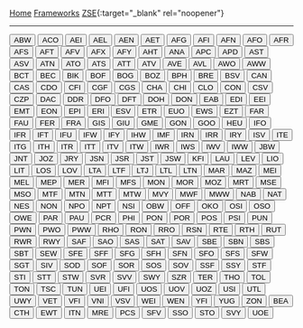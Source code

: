 [Home](/zrdb) [Frameworks](/zrdb/pages/frameworks) [ZSE](https://github.com/jtcrum/zse){:target="_blank" rel="noopener"}

- - - 
<style>
.button {
 width: 200px;
 text_align: center;
 }
</style>
<button onclick="location.href='/zrdb/pages/frameworks/ABW.md'" type="button">ABW</button>
<button onclick="location.href='/zrdb/pages/frameworks/ACO.md'" type="button">ACO</button>
<button onclick="location.href='/zrdb/pages/frameworks/AEI.md'" type="button">AEI</button>
<button onclick="location.href='/zrdb/pages/frameworks/AEL.md'" type="button">AEL</button>
<button onclick="location.href='/zrdb/pages/frameworks/AEN.md'" type="button">AEN</button>
<button onclick="location.href='/zrdb/pages/frameworks/AET.md'" type="button">AET</button>
<button onclick="location.href='/zrdb/pages/frameworks/AFG.md'" type="button">AFG</button>
<button onclick="location.href='/zrdb/pages/frameworks/AFI.md'" type="button">AFI</button>
<button onclick="location.href='/zrdb/pages/frameworks/AFN.md'" type="button">AFN</button>
<button onclick="location.href='/zrdb/pages/frameworks/AFO.md'" type="button">AFO</button>
<button onclick="location.href='/zrdb/pages/frameworks/AFR.md'" type="button">AFR</button>
<button onclick="location.href='/zrdb/pages/frameworks/AFS.md'" type="button">AFS</button>
<button onclick="location.href='/zrdb/pages/frameworks/AFT.md'" type="button">AFT</button>
<button onclick="location.href='/zrdb/pages/frameworks/AFV.md'" type="button">AFV</button>
<button onclick="location.href='/zrdb/pages/frameworks/AFX.md'" type="button">AFX</button>
<button onclick="location.href='/zrdb/pages/frameworks/AFY.md'" type="button">AFY</button>
<button onclick="location.href='/zrdb/pages/frameworks/AHT.md'" type="button">AHT</button>
<button onclick="location.href='/zrdb/pages/frameworks/ANA.md'" type="button">ANA</button>
<button onclick="location.href='/zrdb/pages/frameworks/APC.md'" type="button">APC</button>
<button onclick="location.href='/zrdb/pages/frameworks/APD.md'" type="button">APD</button>
<button onclick="location.href='/zrdb/pages/frameworks/AST.md'" type="button">AST</button>
<button onclick="location.href='/zrdb/pages/frameworks/ASV.md'" type="button">ASV</button>
<button onclick="location.href='/zrdb/pages/frameworks/ATN.md'" type="button">ATN</button>
<button onclick="location.href='/zrdb/pages/frameworks/ATO.md'" type="button">ATO</button>
<button onclick="location.href='/zrdb/pages/frameworks/ATS.md'" type="button">ATS</button>
<button onclick="location.href='/zrdb/pages/frameworks/ATT.md'" type="button">ATT</button>
<button onclick="location.href='/zrdb/pages/frameworks/ATV.md'" type="button">ATV</button>
<button onclick="location.href='/zrdb/pages/frameworks/AVE.md'" type="button">AVE</button>
<button onclick="location.href='/zrdb/pages/frameworks/AVL.md'" type="button">AVL</button>
<button onclick="location.href='/zrdb/pages/frameworks/AWO.md'" type="button">AWO</button>
<button onclick="location.href='/zrdb/pages/frameworks/AWW.md'" type="button">AWW</button>
<button onclick="location.href='/zrdb/pages/frameworks/BCT.md'" type="button">BCT</button>
<button onclick="location.href='/zrdb/pages/frameworks/BEC.md'" type="button">BEC</button>
<button onclick="location.href='/zrdb/pages/frameworks/BIK.md'" type="button">BIK</button>
<button onclick="location.href='/zrdb/pages/frameworks/BOF.md'" type="button">BOF</button>
<button onclick="location.href='/zrdb/pages/frameworks/BOG.md'" type="button">BOG</button>
<button onclick="location.href='/zrdb/pages/frameworks/BOZ.md'" type="button">BOZ</button>
<button onclick="location.href='/zrdb/pages/frameworks/BPH.md'" type="button">BPH</button>
<button onclick="location.href='/zrdb/pages/frameworks/BRE.md'" type="button">BRE</button>
<button onclick="location.href='/zrdb/pages/frameworks/BSV.md'" type="button">BSV</button>
<button onclick="location.href='/zrdb/pages/frameworks/CAN.md'" type="button">CAN</button>
<button onclick="location.href='/zrdb/pages/frameworks/CAS.md'" type="button">CAS</button>
<button onclick="location.href='/zrdb/pages/frameworks/CDO.md'" type="button">CDO</button>
<button onclick="location.href='/zrdb/pages/frameworks/CFI.md'" type="button">CFI</button>
<button onclick="location.href='/zrdb/pages/frameworks/CGF.md'" type="button">CGF</button>
<button onclick="location.href='/zrdb/pages/frameworks/CGS.md'" type="button">CGS</button>
<button onclick="location.href='/zrdb/pages/frameworks/CHA.md'" type="button">CHA</button>
<button onclick="location.href='/zrdb/pages/frameworks/CHI.md'" type="button">CHI</button>
<button onclick="location.href='/zrdb/pages/frameworks/CLO.md'" type="button">CLO</button>
<button onclick="location.href='/zrdb/pages/frameworks/CON.md'" type="button">CON</button>
<button onclick="location.href='/zrdb/pages/frameworks/CSV.md'" type="button">CSV</button>
<button onclick="location.href='/zrdb/pages/frameworks/CZP.md'" type="button">CZP</button>
<button onclick="location.href='/zrdb/pages/frameworks/DAC.md'" type="button">DAC</button>
<button onclick="location.href='/zrdb/pages/frameworks/DDR.md'" type="button">DDR</button>
<button onclick="location.href='/zrdb/pages/frameworks/DFO.md'" type="button">DFO</button>
<button onclick="location.href='/zrdb/pages/frameworks/DFT.md'" type="button">DFT</button>
<button onclick="location.href='/zrdb/pages/frameworks/DOH.md'" type="button">DOH</button>
<button onclick="location.href='/zrdb/pages/frameworks/DON.md'" type="button">DON</button>
<button onclick="location.href='/zrdb/pages/frameworks/EAB.md'" type="button">EAB</button>
<button onclick="location.href='/zrdb/pages/frameworks/EDI.md'" type="button">EDI</button>
<button onclick="location.href='/zrdb/pages/frameworks/EEI.md'" type="button">EEI</button>
<button onclick="location.href='/zrdb/pages/frameworks/EMT.md'" type="button">EMT</button>
<button onclick="location.href='/zrdb/pages/frameworks/EON.md'" type="button">EON</button>
<button onclick="location.href='/zrdb/pages/frameworks/EPI.md'" type="button">EPI</button>
<button onclick="location.href='/zrdb/pages/frameworks/ERI.md'" type="button">ERI</button>
<button onclick="location.href='/zrdb/pages/frameworks/ESV.md'" type="button">ESV</button>
<button onclick="location.href='/zrdb/pages/frameworks/ETR.md'" type="button">ETR</button>
<button onclick="location.href='/zrdb/pages/frameworks/EUO.md'" type="button">EUO</button>
<button onclick="location.href='/zrdb/pages/frameworks/EWS.md'" type="button">EWS</button>
<button onclick="location.href='/zrdb/pages/frameworks/EZT.md'" type="button">EZT</button>
<button onclick="location.href='/zrdb/pages/frameworks/FAR.md'" type="button">FAR</button>
<button onclick="location.href='/zrdb/pages/frameworks/FAU.md'" type="button">FAU</button>
<button onclick="location.href='/zrdb/pages/frameworks/FER.md'" type="button">FER</button>
<button onclick="location.href='/zrdb/pages/frameworks/FRA.md'" type="button">FRA</button>
<button onclick="location.href='/zrdb/pages/frameworks/GIS.md'" type="button">GIS</button>
<button onclick="location.href='/zrdb/pages/frameworks/GIU.md'" type="button">GIU</button>
<button onclick="location.href='/zrdb/pages/frameworks/GME.md'" type="button">GME</button>
<button onclick="location.href='/zrdb/pages/frameworks/GON.md'" type="button">GON</button>
<button onclick="location.href='/zrdb/pages/frameworks/GOO.md'" type="button">GOO</button>
<button onclick="location.href='/zrdb/pages/frameworks/HEU.md'" type="button">HEU</button>
<button onclick="location.href='/zrdb/pages/frameworks/IFO.md'" type="button">IFO</button>
<button onclick="location.href='/zrdb/pages/frameworks/IFR.md'" type="button">IFR</button>
<button onclick="location.href='/zrdb/pages/frameworks/IFT.md'" type="button">IFT</button>
<button onclick="location.href='/zrdb/pages/frameworks/IFU.md'" type="button">IFU</button>
<button onclick="location.href='/zrdb/pages/frameworks/IFW.md'" type="button">IFW</button>
<button onclick="location.href='/zrdb/pages/frameworks/IFY.md'" type="button">IFY</button>
<button onclick="location.href='/zrdb/pages/frameworks/IHW.md'" type="button">IHW</button>
<button onclick="location.href='/zrdb/pages/frameworks/IMF.md'" type="button">IMF</button>
<button onclick="location.href='/zrdb/pages/frameworks/IRN.md'" type="button">IRN</button>
<button onclick="location.href='/zrdb/pages/frameworks/IRR.md'" type="button">IRR</button>
<button onclick="location.href='/zrdb/pages/frameworks/IRY.md'" type="button">IRY</button>
<button onclick="location.href='/zrdb/pages/frameworks/ISV.md'" type="button">ISV</button>
<button onclick="location.href='/zrdb/pages/frameworks/ITE.md'" type="button">ITE</button>
<button onclick="location.href='/zrdb/pages/frameworks/ITG.md'" type="button">ITG</button>
<button onclick="location.href='/zrdb/pages/frameworks/ITH.md'" type="button">ITH</button>
<button onclick="location.href='/zrdb/pages/frameworks/ITR.md'" type="button">ITR</button>
<button onclick="location.href='/zrdb/pages/frameworks/ITT.md'" type="button">ITT</button>
<button onclick="location.href='/zrdb/pages/frameworks/ITV.md'" type="button">ITV</button>
<button onclick="location.href='/zrdb/pages/frameworks/ITW.md'" type="button">ITW</button>
<button onclick="location.href='/zrdb/pages/frameworks/IWR.md'" type="button">IWR</button>
<button onclick="location.href='/zrdb/pages/frameworks/IWS.md'" type="button">IWS</button>
<button onclick="location.href='/zrdb/pages/frameworks/IWV.md'" type="button">IWV</button>
<button onclick="location.href='/zrdb/pages/frameworks/IWW.md'" type="button">IWW</button>
<button onclick="location.href='/zrdb/pages/frameworks/JBW.md'" type="button">JBW</button>
<button onclick="location.href='/zrdb/pages/frameworks/JNT.md'" type="button">JNT</button>
<button onclick="location.href='/zrdb/pages/frameworks/JOZ.md'" type="button">JOZ</button>
<button onclick="location.href='/zrdb/pages/frameworks/JRY.md'" type="button">JRY</button>
<button onclick="location.href='/zrdb/pages/frameworks/JSN.md'" type="button">JSN</button>
<button onclick="location.href='/zrdb/pages/frameworks/JSR.md'" type="button">JSR</button>
<button onclick="location.href='/zrdb/pages/frameworks/JST.md'" type="button">JST</button>
<button onclick="location.href='/zrdb/pages/frameworks/JSW.md'" type="button">JSW</button>
<button onclick="location.href='/zrdb/pages/frameworks/KFI.md'" type="button">KFI</button>
<button onclick="location.href='/zrdb/pages/frameworks/LAU.md'" type="button">LAU</button>
<button onclick="location.href='/zrdb/pages/frameworks/LEV.md'" type="button">LEV</button>
<button onclick="location.href='/zrdb/pages/frameworks/LIO.md'" type="button">LIO</button>
<button onclick="location.href='/zrdb/pages/frameworks/LIT.md'" type="button">LIT</button>
<button onclick="location.href='/zrdb/pages/frameworks/LOS.md'" type="button">LOS</button>
<button onclick="location.href='/zrdb/pages/frameworks/LOV.md'" type="button">LOV</button>
<button onclick="location.href='/zrdb/pages/frameworks/LTA.md'" type="button">LTA</button>
<button onclick="location.href='/zrdb/pages/frameworks/LTF.md'" type="button">LTF</button>
<button onclick="location.href='/zrdb/pages/frameworks/LTJ.md'" type="button">LTJ</button>
<button onclick="location.href='/zrdb/pages/frameworks/LTL.md'" type="button">LTL</button>
<button onclick="location.href='/zrdb/pages/frameworks/LTN.md'" type="button">LTN</button>
<button onclick="location.href='/zrdb/pages/frameworks/MAR.md'" type="button">MAR</button>
<button onclick="location.href='/zrdb/pages/frameworks/MAZ.md'" type="button">MAZ</button>
<button onclick="location.href='/zrdb/pages/frameworks/MEI.md'" type="button">MEI</button>
<button onclick="location.href='/zrdb/pages/frameworks/MEL.md'" type="button">MEL</button>
<button onclick="location.href='/zrdb/pages/frameworks/MEP.md'" type="button">MEP</button>
<button onclick="location.href='/zrdb/pages/frameworks/MER.md'" type="button">MER</button>
<button onclick="location.href='/zrdb/pages/frameworks/MFI.md'" type="button">MFI</button>
<button onclick="location.href='/zrdb/pages/frameworks/MFS.md'" type="button">MFS</button>
<button onclick="location.href='/zrdb/pages/frameworks/MON.md'" type="button">MON</button>
<button onclick="location.href='/zrdb/pages/frameworks/MOR.md'" type="button">MOR</button>
<button onclick="location.href='/zrdb/pages/frameworks/MOZ.md'" type="button">MOZ</button>
<button onclick="location.href='/zrdb/pages/frameworks/MRT.md'" type="button">MRT</button>
<button onclick="location.href='/zrdb/pages/frameworks/MSE.md'" type="button">MSE</button>
<button onclick="location.href='/zrdb/pages/frameworks/MSO.md'" type="button">MSO</button>
<button onclick="location.href='/zrdb/pages/frameworks/MTF.md'" type="button">MTF</button>
<button onclick="location.href='/zrdb/pages/frameworks/MTN.md'" type="button">MTN</button>
<button onclick="location.href='/zrdb/pages/frameworks/MTT.md'" type="button">MTT</button>
<button onclick="location.href='/zrdb/pages/frameworks/MTW.md'" type="button">MTW</button>
<button onclick="location.href='/zrdb/pages/frameworks/MVY.md'" type="button">MVY</button>
<button onclick="location.href='/zrdb/pages/frameworks/MWF.md'" type="button">MWF</button>
<button onclick="location.href='/zrdb/pages/frameworks/MWW.md'" type="button">MWW</button>
<button onclick="location.href='/zrdb/pages/frameworks/NAB.md'" type="button">NAB</button>
<button onclick="location.href='/zrdb/pages/frameworks/NAT.md'" type="button">NAT</button>
<button onclick="location.href='/zrdb/pages/frameworks/NES.md'" type="button">NES</button>
<button onclick="location.href='/zrdb/pages/frameworks/NON.md'" type="button">NON</button>
<button onclick="location.href='/zrdb/pages/frameworks/NPO.md'" type="button">NPO</button>
<button onclick="location.href='/zrdb/pages/frameworks/NPT.md'" type="button">NPT</button>
<button onclick="location.href='/zrdb/pages/frameworks/NSI.md'" type="button">NSI</button>
<button onclick="location.href='/zrdb/pages/frameworks/OBW.md'" type="button">OBW</button>
<button onclick="location.href='/zrdb/pages/frameworks/OFF.md'" type="button">OFF</button>
<button onclick="location.href='/zrdb/pages/frameworks/OKO.md'" type="button">OKO</button>
<button onclick="location.href='/zrdb/pages/frameworks/OSI.md'" type="button">OSI</button>
<button onclick="location.href='/zrdb/pages/frameworks/OSO.md'" type="button">OSO</button>
<button onclick="location.href='/zrdb/pages/frameworks/OWE.md'" type="button">OWE</button>
<button onclick="location.href='/zrdb/pages/frameworks/PAR.md'" type="button">PAR</button>
<button onclick="location.href='/zrdb/pages/frameworks/PAU.md'" type="button">PAU</button>
<button onclick="location.href='/zrdb/pages/frameworks/PCR.md'" type="button">PCR</button>
<button onclick="location.href='/zrdb/pages/frameworks/PHI.md'" type="button">PHI</button>
<button onclick="location.href='/zrdb/pages/frameworks/PON.md'" type="button">PON</button>
<button onclick="location.href='/zrdb/pages/frameworks/POR.md'" type="button">POR</button>
<button onclick="location.href='/zrdb/pages/frameworks/POS.md'" type="button">POS</button>
<button onclick="location.href='/zrdb/pages/frameworks/PSI.md'" type="button">PSI</button>
<button onclick="location.href='/zrdb/pages/frameworks/PUN.md'" type="button">PUN</button>
<button onclick="location.href='/zrdb/pages/frameworks/PWN.md'" type="button">PWN</button>
<button onclick="location.href='/zrdb/pages/frameworks/PWO.md'" type="button">PWO</button>
<button onclick="location.href='/zrdb/pages/frameworks/PWW.md'" type="button">PWW</button>
<button onclick="location.href='/zrdb/pages/frameworks/RHO.md'" type="button">RHO</button>
<button onclick="location.href='/zrdb/pages/frameworks/RON.md'" type="button">RON</button>
<button onclick="location.href='/zrdb/pages/frameworks/RRO.md'" type="button">RRO</button>
<button onclick="location.href='/zrdb/pages/frameworks/RSN.md'" type="button">RSN</button>
<button onclick="location.href='/zrdb/pages/frameworks/RTE.md'" type="button">RTE</button>
<button onclick="location.href='/zrdb/pages/frameworks/RTH.md'" type="button">RTH</button>
<button onclick="location.href='/zrdb/pages/frameworks/RUT.md'" type="button">RUT</button>
<button onclick="location.href='/zrdb/pages/frameworks/RWR.md'" type="button">RWR</button>
<button onclick="location.href='/zrdb/pages/frameworks/RWY.md'" type="button">RWY</button>
<button onclick="location.href='/zrdb/pages/frameworks/SAF.md'" type="button">SAF</button>
<button onclick="location.href='/zrdb/pages/frameworks/SAO.md'" type="button">SAO</button>
<button onclick="location.href='/zrdb/pages/frameworks/SAS.md'" type="button">SAS</button>
<button onclick="location.href='/zrdb/pages/frameworks/SAT.md'" type="button">SAT</button>
<button onclick="location.href='/zrdb/pages/frameworks/SAV.md'" type="button">SAV</button>
<button onclick="location.href='/zrdb/pages/frameworks/SBE.md'" type="button">SBE</button>
<button onclick="location.href='/zrdb/pages/frameworks/SBN.md'" type="button">SBN</button>
<button onclick="location.href='/zrdb/pages/frameworks/SBS.md'" type="button">SBS</button>
<button onclick="location.href='/zrdb/pages/frameworks/SBT.md'" type="button">SBT</button>
<button onclick="location.href='/zrdb/pages/frameworks/SEW.md'" type="button">SEW</button>
<button onclick="location.href='/zrdb/pages/frameworks/SFE.md'" type="button">SFE</button>
<button onclick="location.href='/zrdb/pages/frameworks/SFF.md'" type="button">SFF</button>
<button onclick="location.href='/zrdb/pages/frameworks/SFG.md'" type="button">SFG</button>
<button onclick="location.href='/zrdb/pages/frameworks/SFH.md'" type="button">SFH</button>
<button onclick="location.href='/zrdb/pages/frameworks/SFN.md'" type="button">SFN</button>
<button onclick="location.href='/zrdb/pages/frameworks/SFO.md'" type="button">SFO</button>
<button onclick="location.href='/zrdb/pages/frameworks/SFS.md'" type="button">SFS</button>
<button onclick="location.href='/zrdb/pages/frameworks/SFW.md'" type="button">SFW</button>
<button onclick="location.href='/zrdb/pages/frameworks/SGT.md'" type="button">SGT</button>
<button onclick="location.href='/zrdb/pages/frameworks/SIV.md'" type="button">SIV</button>
<button onclick="location.href='/zrdb/pages/frameworks/SOD.md'" type="button">SOD</button>
<button onclick="location.href='/zrdb/pages/frameworks/SOF.md'" type="button">SOF</button>
<button onclick="location.href='/zrdb/pages/frameworks/SOR.md'" type="button">SOR</button>
<button onclick="location.href='/zrdb/pages/frameworks/SOS.md'" type="button">SOS</button>
<button onclick="location.href='/zrdb/pages/frameworks/SOV.md'" type="button">SOV</button>
<button onclick="location.href='/zrdb/pages/frameworks/SSF.md'" type="button">SSF</button>
<button onclick="location.href='/zrdb/pages/frameworks/SSY.md'" type="button">SSY</button>
<button onclick="location.href='/zrdb/pages/frameworks/STF.md'" type="button">STF</button>
<button onclick="location.href='/zrdb/pages/frameworks/STI.md'" type="button">STI</button>
<button onclick="location.href='/zrdb/pages/frameworks/STT.md'" type="button">STT</button>
<button onclick="location.href='/zrdb/pages/frameworks/STW.md'" type="button">STW</button>
<button onclick="location.href='/zrdb/pages/frameworks/SVR.md'" type="button">SVR</button>
<button onclick="location.href='/zrdb/pages/frameworks/SVV.md'" type="button">SVV</button>
<button onclick="location.href='/zrdb/pages/frameworks/SWY.md'" type="button">SWY</button>
<button onclick="location.href='/zrdb/pages/frameworks/SZR.md'" type="button">SZR</button>
<button onclick="location.href='/zrdb/pages/frameworks/TER.md'" type="button">TER</button>
<button onclick="location.href='/zrdb/pages/frameworks/THO.md'" type="button">THO</button>
<button onclick="location.href='/zrdb/pages/frameworks/TOL.md'" type="button">TOL</button>
<button onclick="location.href='/zrdb/pages/frameworks/TON.md'" type="button">TON</button>
<button onclick="location.href='/zrdb/pages/frameworks/TSC.md'" type="button">TSC</button>
<button onclick="location.href='/zrdb/pages/frameworks/TUN.md'" type="button">TUN</button>
<button onclick="location.href='/zrdb/pages/frameworks/UEI.md'" type="button">UEI</button>
<button onclick="location.href='/zrdb/pages/frameworks/UFI.md'" type="button">UFI</button>
<button onclick="location.href='/zrdb/pages/frameworks/UOS.md'" type="button">UOS</button>
<button onclick="location.href='/zrdb/pages/frameworks/UOV.md'" type="button">UOV</button>
<button onclick="location.href='/zrdb/pages/frameworks/UOZ.md'" type="button">UOZ</button>
<button onclick="location.href='/zrdb/pages/frameworks/USI.md'" type="button">USI</button>
<button onclick="location.href='/zrdb/pages/frameworks/UTL.md'" type="button">UTL</button>
<button onclick="location.href='/zrdb/pages/frameworks/UWY.md'" type="button">UWY</button>
<button onclick="location.href='/zrdb/pages/frameworks/VET.md'" type="button">VET</button>
<button onclick="location.href='/zrdb/pages/frameworks/VFI.md'" type="button">VFI</button>
<button onclick="location.href='/zrdb/pages/frameworks/VNI.md'" type="button">VNI</button>
<button onclick="location.href='/zrdb/pages/frameworks/VSV.md'" type="button">VSV</button>
<button onclick="location.href='/zrdb/pages/frameworks/WEI.md'" type="button">WEI</button>
<button onclick="location.href='/zrdb/pages/frameworks/WEN.md'" type="button">WEN</button>
<button onclick="location.href='/zrdb/pages/frameworks/YFI.md'" type="button">YFI</button>
<button onclick="location.href='/zrdb/pages/frameworks/YUG.md'" type="button">YUG</button>
<button onclick="location.href='/zrdb/pages/frameworks/ZON.md'" type="button">ZON</button>
<button onclick="location.href='/zrdb/pages/frameworks/BEA.md'" type="button">BEA</button>
<button onclick="location.href='/zrdb/pages/frameworks/CTH.md'" type="button">CTH</button>
<button onclick="location.href='/zrdb/pages/frameworks/EWT.md'" type="button">EWT</button>
<button onclick="location.href='/zrdb/pages/frameworks/ITN.md'" type="button">ITN</button>
<button onclick="location.href='/zrdb/pages/frameworks/MRE.md'" type="button">MRE</button>
<button onclick="location.href='/zrdb/pages/frameworks/PCS.md'" type="button">PCS</button>
<button onclick="location.href='/zrdb/pages/frameworks/SFV.md'" type="button">SFV</button>
<button onclick="location.href='/zrdb/pages/frameworks/SSO.md'" type="button">SSO</button>
<button onclick="location.href='/zrdb/pages/frameworks/STO.md'" type="button">STO</button>
<button onclick="location.href='/zrdb/pages/frameworks/SVY.md'" type="button">SVY</button>
<button onclick="location.href='/zrdb/pages/frameworks/UOE.md'" type="button">UOE</button>
